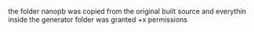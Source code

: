 the folder nanopb was copied from the original built source
and everythin inside the generator folder was granted +x permissions
